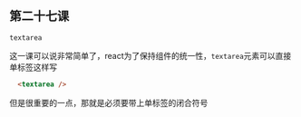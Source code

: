 ## 第二十七课

``textarea``

这一课可以说非常简单了，react为了保持组件的统一性，``textarea``元素可以直接单标签这样写
```html
  <textarea />
```

但是很重要的一点，那就是必须要带上单标签的闭合符号
